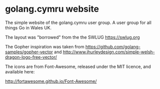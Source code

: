 golang.cymru website
====================

The simple website of the golang.cymru user group. A user group for all things Go in Wales UK.

The layout was "borrowed" from the the SWLUG https://swlug.org

The Gopher inspiration was taken from https://github.com/golang-samples/gopher-vector and http://www.jhurleydesign.com/simple-welsh-dragon-logo-free-vector/

The icons are from Font-Awesome, released under the MIT licence, and available here:

http://fortawesome.github.io/Font-Awesome/

